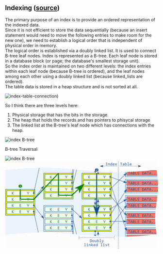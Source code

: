## Indexing ([source](https://use-the-index-luke.com/))
The primary purpose of an index is to provide an ordered representation of the indexed data.  
Since it is not efficient to store the data sequentially (because an insert statement would need to move the following entries to make room for the new one), we need to establish a logical order that is independent of physical order in memory.  
The logical order is established via a doubly linked list. It is used to connect B-tree leaf nodes. Index is represented as a B-tree. Each leaf node is stored in a database block (or page; the database's smallest storage unit).  
So the index order is maintained on two different levels: the index entries within each leaf node (because B-tree is ordered), and the leaf nodes among each other using a doubly linked list (because linked_lists are ordered).  
The table data is stored in a heap structure and is not sorted at all. 

![index-table-connection](https://use-the-index-luke.com/static/fig01_01_index_leaf_nodes.en.MMHwYDFb.png))

So I think there are three levels here: 
1. Physical storage that has the bits in the storage.
2. The heap that holds the records and has pointers to phisycal storage
3. The linked list at the B-tree's leaf node which has connections with the heap.

![index B-tree](https://use-the-index-luke.com/static/fig01_02_tree_structure.en.BdEzalqw.png)

B-tree Traversal

![index B-tree](https://use-the-index-luke.com/static/fig01_03_tree_traversal.en.niC7Q5jq.png) &nbsp;&nbsp;&nbsp;&nbsp;&nbsp;
![traverse](/Pic/index1.png)
